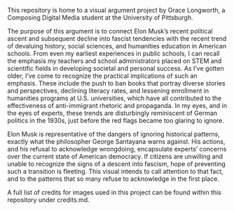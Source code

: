 This repository is home to a visual argument project by Grace Longworth, a Composing Digital Media student at the University of Pittsburgh. 

The purpose of this argument is to connect Elon Musk’s recent political ascent and subsequent decline into fascist tendencies with the recent trend of devaluing history, social sciences, and humanities education in American schools. From even my earliest experiences in public schools, I can recall the emphasis my teachers and school administrators placed on STEM and scientific fields in developing societal and personal success. As I’ve gotten older, I’ve come to recognize the practical implications of such an emphasis. These include the push to ban books that portray diverse stories and perspectives, declining literacy rates, and lessening enrollment in humanities programs at U.S. universities, which have all contributed to the effectiveness of anti-immigrant rhetoric and propaganda. In my eyes, and in the eyes of experts, these trends are disturbingly reminiscent of German politics in the 1930s, just before the red flags became too glaring to ignore. 

Elon Musk is representative of the dangers of ignoring historical patterns, exactly what the philosopher George Santayana warns against. His actions, and his refusal to acknowledge wrongdoing, encapsulate experts’ concerns over the current state of American democracy. If citizens are unwilling and unable to recognize the signs of a descent into fascism, hope of preventing such a transition is fleeting. This visual intends to call attention to that fact, and to the patterns that so many refuse to acknowledge in the first place. 

A full list of credits for images used in this project can be found within this repository under credits.md. 
